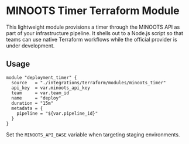 # MINOOTS Timer Terraform Module

This lightweight module provisions a timer through the MINOOTS API as part of your infrastructure pipeline. It shells out to a Node.js script so that teams can use native Terraform workflows while the official provider is under development.

## Usage

```hcl
module "deployment_timer" {
  source   = "./integrations/terraform/modules/minoots_timer"
  api_key  = var.minoots_api_key
  team     = var.team_id
  name     = "deploy"
  duration = "15m"
  metadata = {
    pipeline = "${var.pipeline_id}"
  }
}
```

Set the `MINOOTS_API_BASE` variable when targeting staging environments.
